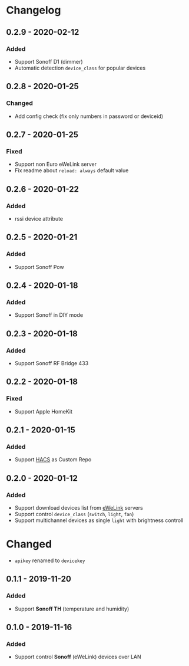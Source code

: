 # Changelog

## 0.2.9 - 2020-02-12

### Added

- Support Sonoff D1 (dimmer)
- Automatic detection `device_class` for popular devices

## 0.2.8 - 2020-01-25

### Changed

- Add config check (fix only numbers in password or deviceid)

## 0.2.7 - 2020-01-25

### Fixed

- Support non Euro eWeLink server
- Fix readme about `reload: always` default value

## 0.2.6 - 2020-01-22

### Added

- rssi device attribute

## 0.2.5 - 2020-01-21

### Added

- Support Sonoff Pow

## 0.2.4 - 2020-01-18

### Added

- Support Sonoff in DIY mode

## 0.2.3 - 2020-01-18

### Added

- Support Sonoff RF Bridge 433

## 0.2.2 - 2020-01-18

### Fixed

- Support Apple HomeKit

## 0.2.1 - 2020-01-15

### Added

- Support [HACS](https://hacs.xyz/) as Custom Repo

## 0.2.0 - 2020-01-12

### Added

- Support download devices list from [eWeLink](https://www.ewelink.cc/en/) servers
- Support control `device_class` (`switch`, `light`, `fan`)
- Support multichannel devices as single `light` with brightness controll

# Changed

- `apikey` renamed to `devicekey`

## 0.1.1 - 2019-11-20

### Added

- Support **Sonoff TH** (temperature and humidity)

## 0.1.0 - 2019-11-16

### Added

- Support control **Sonoff** (eWeLink) devices over LAN